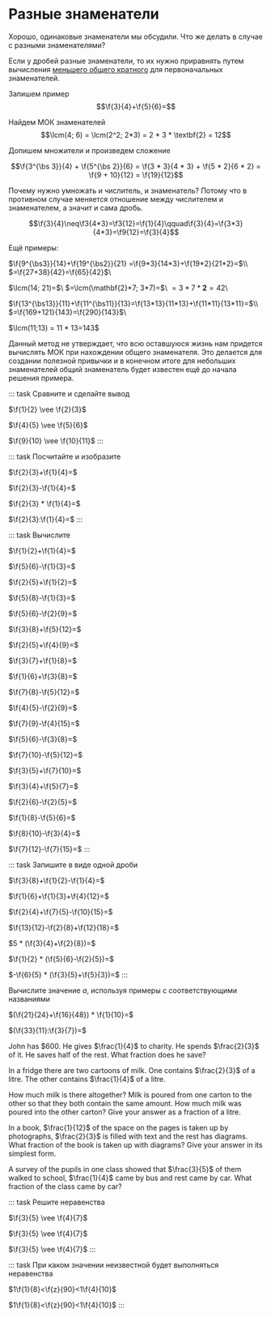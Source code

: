# Разные знаменатели

Хорошо, одинаковые знаменатели мы обсудили. Что же делать в случае с разными знаменателями?

Если у дробей разные знаменатели, то их нужно приравнять путем вычисления [меньшего общего кратного]('#') для первоначальных знаменателей.

Запишем пример
$$\f{3}{4}+\f{5}{6}=$$

Найдем МОК знаменателей
$$\lcm(4; 6) = \lcm(2^2; 2*3) = 2 * 3 * \textbf{2} = 12$$

Допишем множители и произведем сложение

$$\f{3^{\bs 3}}{4} + \f{5^{\bs 2}}{6} = \f{3 * 3}{4 * 3} + \f{5 * 2}{6 * 2} = \f{9 + 10}{12} = \f{19}{12}$$

Почему нужно умножать и числитель, и знаменатель? Потому что в противном случае меняется отношение между числителем и знаменателем, а значит и сама дробь.

$$\f{3}{4}\neq\f3{4*3}=\f3{12}=\f{1}{4}\qquad\f{3}{4}=\f{3*3}{4*3}=\f9{12}=\f{3}{4}$$

Ещё примеры:

$\f{9^{\bs3}}{14}+\f{19^{\bs2}}{21}
=\f{9*3}{14*3}+\f{19*2}{21*2}=$\\\\
$=\f{27+38}{42}=\f{65}{42}$\\

$\lcm(14; 21)=$\\
$=\lcm(\mathbf{2}*7; 3*7)=$\\
$=3*7*\mathbf{2}=42$\\

$\f{13^{\bs13}}{11}+\f{11^{\bs11}}{13}=\f{13*13}{11*13}+\f{11*11}{13*11}=$\\\\
$=\f{169+121}{143}=\f{290}{143}$\\

$\lcm(11;13) = 11 * 13=143$

Данный метод не утверждает, что всю оставшуюся жизнь нам придется вычислять МОК при нахождении общего знаменателя. Это делается для создании полезной привычки и в конечном итоге для небольших знаменателей общий знаменатель будет известен ещё до начала решения примера.

::: task
Сравните и сделайте вывод

$\f{1}{2} \vee \f{2}{3}$

$\f{4}{5} \vee \f{5}{6}$

$\f{9}{10} \vee \f{10}{11}$
:::

::: task
Посчитайте и изобразите

$\f{2}{3}+\f{1}{4}=$

$\f{2}{3}-\f{1}{4}=$

$\f{2}{3} * \f{1}{4}=$

$\f{2}{3}:\f{1}{4}=$
:::

::: task
Вычислите

$\f{1}{2}+\f{1}{4}=$

$\f{5}{6}-\f{1}{3}=$

$\f{2}{5}+\f{1}{2}=$

$\f{5}{8}-\f{1}{3}=$

$\f{5}{6}-\f{2}{9}=$

$\f{3}{8}+\f{5}{12}=$

$\f{2}{5}+\f{4}{9}=$

$\f{3}{7}+\f{1}{8}=$

$\f{1}{6}+\f{3}{8}=$

$\f{7}{8}-\f{5}{12}=$

$\f{4}{5}-\f{2}{9}=$

$\f{7}{9}-\f{4}{15}=$

$\f{5}{6}-\f{3}{8}=$

$\f{7}{10}-\f{5}{12}=$

$\f{3}{5}+\f{7}{10}=$

$\f{3}{4}+\f{5}{7}=$

$\f{2}{6}-\f{2}{5}=$

$\f{1}{8}-\f{5}{6}=$

$\f{8}{10}-\f{3}{4}=$

$\f{7}{12}-\f{7}{15}=$
:::

::: task
Запишите в виде одной дроби

$\f{3}{8}+\f{1}{2}-\f{1}{4}=$

$\f{1}{6}+\f{1}{3}+\f{4}{12}=$

$\f{2}{4}+\f{7}{5}-\f{10}{15}=$

$\f{13}{12}-\f{2}{8}+\f{12}{18}=$

$5 * (\f{3}{4}+\f{2}{8})=$

$\f{1}{2} * (\f{5}{6}-\f{2}{5})=$

$-\f{6}{5} * (\f{3}{5}+\f{5}{3})=$
:::

Вычислите значение $a$, используя примеры с соответствующими названиями

$(\f{21}{24}+\f{16}{48}) * \f{1}{10}=$

$(\f{33}{11}:\f{3}{7})=$

John has \$$600$. He gives $\frac{1}{4}$ to charity. He spends $\frac{2}{3}$ of it. He saves half of the rest. What fraction does he save?

In a fridge there are two cartoons of milk. One contains $\frac{2}{3}$ of a litre. The other contains $\frac{1}{4}$ of a litre.

<!-- @ol -->

How much milk is there altogether?
Milk is poured from one carton to the other so that they both contain the same amount.
How much milk was poured into the other carton? Give your answer as a fraction of a litre.

In a book, $\frac{1}{12}$ of the space on the pages is taken up by photographs, $\frac{2}{3}$ is filled with text and the rest has diagrams. What fraction of the book is taken up with diagrams? Give your answer in its simplest form.

A survey of the pupils in one class showed that $\frac{3}{5}$ of them walked to school, $\frac{1}{4}$ came by bus and rest came by car. What fraction of the class came by car?

::: task
Решите неравенства

$\f{3}{5} \vee \f{4}{7}$

$\f{3}{5} \vee \f{4}{7}$

$\f{3}{5} \vee \f{4}{7}$
:::

::: task
При каком значении неизвестной будет выполняться неравенства

$1\f{1}{8}<\f{z}{90}<1\f{4}{10}$

$1\f{1}{8}<\f{z}{90}<1\f{4}{10}$
:::
